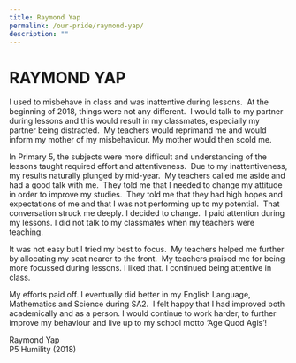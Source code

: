 ```yaml
---
title: Raymond Yap
permalink: /our-pride/raymond-yap/
description: ""
---
```

# **RAYMOND YAP**

I used to misbehave in class and was inattentive during lessons.  At the beginning of 2018, things were not any different.  I would talk to my partner during lessons and this would result in my classmates, especially my partner being distracted.  My teachers would reprimand me and would inform my mother of my misbehaviour. My mother would then scold me.   
  
In Primary 5, the subjects were more difficult and understanding of the lessons taught required effort and attentiveness.  Due to my inattentiveness, my results naturally plunged by mid-year.  My teachers called me aside and had a good talk with me.  They told me that I needed to change my attitude in order to improve my studies.  They told me that they had high hopes and expectations of me and that I was not performing up to my potential.  That conversation struck me deeply. I decided to change.  I paid attention during my lessons. I did not talk to my classmates when my teachers were teaching.   
  
It was not easy but I tried my best to focus.  My teachers helped me further by allocating my seat nearer to the front.  My teachers praised me for being more focussed during lessons. I liked that. I continued being attentive in class.  
  
My efforts paid off. I eventually did better in my English Language, Mathematics and Science during SA2.  I felt happy that I had improved both academically and as a person. I would continue to work harder, to further improve my behaviour and live up to my school motto ‘Age Quod Agis’!    
  
Raymond Yap  
P5 Humility (2018)